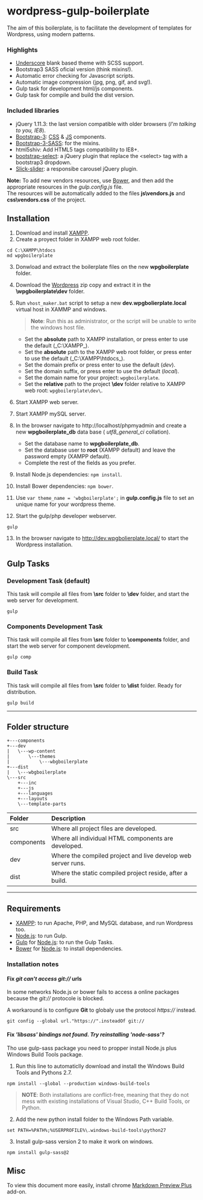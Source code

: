 # wordpress-gulp-boilerplate

The aim of this boilerplate, is to facilitate the development of templates for Wordpress, using modern patterns.

### Highlights
- [Underscore] blank based theme with SCSS support. 
- Bootstrap3 SASS oficial version (think mixins!). 
- Automatic error checking for Javascript scripts. 
- Automatic image compression (jpg, png, gif, and svg!). 
- Gulp task for development html/js components.
- Gulp task for compile and build the dist version.


### Included libraries

- jQuery 1.11.3: the last version compatible with older browsers (_I'm talking to you, IE8_).
- [Bootstrap-3]: [CSS] & [JS] components.
- [Bootstrap-3-SASS]: for the mixins.
- html5shiv: Add HTML5 tags compatibility to IE8+.
- [bootstrap-select]: a jQuery plugin that replace the &lt;select&gt; tag with a bootstrap3 dropdown.
- [Slick-slider]: a responsibe carousel jQuery plugin.


**Note:** To add new vendors resources, use [Bower], and then add the appropriate resources in the *gulp.config.js* file.  
The resources will be automatically added to the files **js\vendors.js** and **css\vendors.css** of the project.


## Installation

1. Download and install [XAMPP].
2. Create a proyect folder in XAMPP web root folder.
```
cd C:\XAMPP\htdocs
md wpgboilerplate
```
3. Donwload and extract the boilerplate files on the new **wpgboilerplate** folder.
4. Download the [Wordpress] zip copy and extract it in the **\wpgboilerplate\dev** folder.
5. Run ```vhost_maker.bat``` script to setup a new **dev.wpgbolierplate.local** virtual host in XAMMP and windows.
	
	>**Note**: Run this as administrator, or the script will be unable to write the windows host file.
	
	- Set the **absolute** path to XAMPP installation, or press enter to use the default (_C:\XAMPP\_).
	- Set the **absolute** path to the XAMPP web root folder, or press enter to use the default (_C:\XAMPP\htdocs\_).
	- Set the domain prefix or press enter to use the default (_dev_).
	- Set the domain suffix, or press enter to use the default (_local_).
	- Set the domain name for your project: ```wpgboilerplate```.
	- Set the **relative** path to the project **\dev** folder relative to XAMPP web root: ```wpgboilerplate\dev\```.
	
6. Start XAMPP web server.
7. Start XAMPP mySQL server.
8. In the browser navigate to http://localhost/phpmyadmin and create a new **wpgboilerplate_db** data base ( _utf8_general_ci_ collation). 
	- Set the database name to **wpgboilerplate_db**.
	- Set the database user to **root** (XAMPP default) and leave the password empty (XAMPP default).
	- Complete the rest of the fields as you prefer.
9. Install Node.js dependencies:  ```npm install```.
10. Install Bower dependencies:  ```npm bower```.
11. Use ```var theme_name = 'wbgboilerplate';``` in **gulp.config.js** file to set an unique name for your wordpress theme.  
12. Start the gulp/php developer webserver.
```
gulp
```
13. In the browser navigate to http://dev.wpgbolierplate.local/ to start the Wordpress installation.


## Gulp Tasks

### Development Task (default)
This task will compile all files from **\src** folder to **\dev** folder, and start the web server for development.

```
gulp
```

### Components Development Task
This task will compile all files from **\src** folder to **\components** folder, and start the web server for component development.

```
gulp comp
```

### Build Task
This task will compile all files from **\src** folder to **\dist** folder. Ready for distribution.

```
gulp build
```

---

## Folder structure

```
+---components
+---dev
|	\---wp-content
|		\---themes
|			\---wbgboilerplate
+---dist
|	\---wbgboilerplate
\---src
    +---inc
    +---js
    +---languages
    +---layouts
    \---template-parts
```

|Folder | Description |
|:------|:------------|
| src | Where all project files are developed. |
| components | Where all  individual HTML components are developed. |
| dev | Where the compiled project and live develop web server runs. |
| dist | Where the static compiled project reside, after a build. |
	
---	


## Requirements

- [XAMPP]: to run Apache, PHP, and MySQL database, and run Wordpress too.
- [Node.js]: to run Gulp.
- [Gulp] for [Node.js]: to run the Gulp Tasks.
- [Bower] for [Node.js]: to install dependencies.

### Installation notes


#### Fix _git can't access git://_ urls
In some networks Node.js or bower fails to access a online packages because the _git://_ protocole is blocked.

A workaround is to configure **Git** to globaly use the protocol _https://_ instead.  

```
git config --global url."https://".insteadOf git://
```

#### Fix _'libsass' bindings not found. Try reinstalling 'node-sass'?_

Tho use gulp-sass package you need to propper install Node.js plus Windows Build Tools package.

1. Run this line to automaticlly download and install the Windows Build Tools and Pythons 2.7.
```
npm install --global --production windows-build-tools
``` 
>**NOTE**: Both installations are conflict-free, meaning that they do not mess with existing installations of Visual Studio, C++ Build Tools, or Python.

2. Add the new python install folder to the Windows Path variable.

```
set PATH=%PATH%;%USERPROFILE%\.windows-build-tools\python27
```
3. Install gulp-sass version 2 to make it work on windows.
```
npm install gulp-sass@2
``` 


## Misc
To view this document more easily, install chrome [Markdown Preview Plus] add-on.  







[Markdown Preview Plus]: https://chrome.google.com/webstore/detail/febilkbfcbhebfnokafefeacimjdckgl
[Git]: http://git-scm.com/download/win
[Node.js]: https://nodejs.org/es/download/
[Gulp]: https://github.com/gulpjs/gulp/blob/master/docs/getting-started.md
[Bower]: http://bower.io/#install-bower
[Xampp]: https://www.apachefriends.org/download.html
[Wordpress]: https://wordpress.org/download/
[Bootstrap-3]: http://getbootstrap.com/
[CSS]: http://getbootstrap.com/css/
[JS]: http://getbootstrap.com/components/
[Bootstrap-3-SASS]: http://www.cheatography.com/lukas238/cheat-sheets/bootstrap3-sass-mixins/
[better-input-file]: https://github.com/Lukas238/better-input-file
[bootstrap-select]: http://silviomoreto.github.io/bootstrap-select/
[Slick-slider]: http://kenwheeler.github.io/slick/
[underscore]: https://underscores.me/